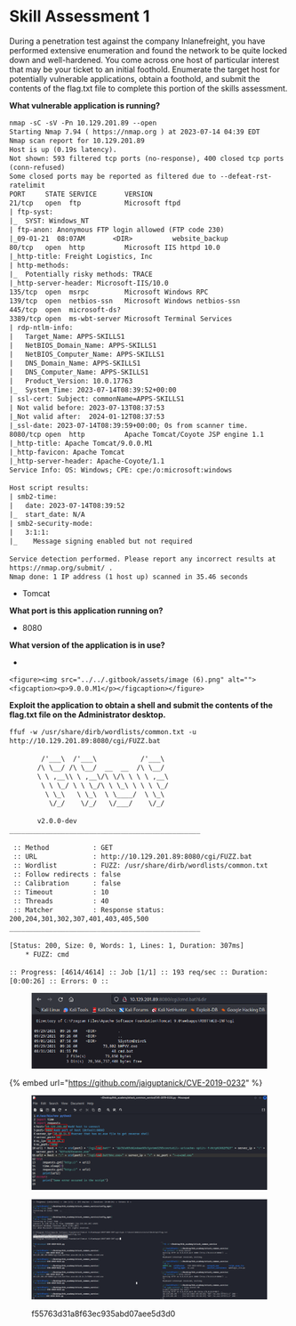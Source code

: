 # Skill Assessment 1

During a penetration test against the company Inlanefreight, you have performed extensive enumeration and found the network to be quite locked down and well-hardened. You come across one host of particular interest that may be your ticket to an initial foothold. Enumerate the target host for potentially vulnerable applications, obtain a foothold, and submit the contents of the flag.txt file to complete this portion of the skills assessment.

**What vulnerable application is running?**

```
nmap -sC -sV -Pn 10.129.201.89 --open 
Starting Nmap 7.94 ( https://nmap.org ) at 2023-07-14 04:39 EDT
Nmap scan report for 10.129.201.89
Host is up (0.19s latency).
Not shown: 593 filtered tcp ports (no-response), 400 closed tcp ports (conn-refused)
Some closed ports may be reported as filtered due to --defeat-rst-ratelimit
PORT     STATE SERVICE       VERSION
21/tcp   open  ftp           Microsoft ftpd
| ftp-syst: 
|_  SYST: Windows_NT
| ftp-anon: Anonymous FTP login allowed (FTP code 230)
|_09-01-21  08:07AM       <DIR>          website_backup
80/tcp   open  http          Microsoft IIS httpd 10.0
|_http-title: Freight Logistics, Inc
| http-methods: 
|_  Potentially risky methods: TRACE
|_http-server-header: Microsoft-IIS/10.0
135/tcp  open  msrpc         Microsoft Windows RPC
139/tcp  open  netbios-ssn   Microsoft Windows netbios-ssn
445/tcp  open  microsoft-ds?
3389/tcp open  ms-wbt-server Microsoft Terminal Services
| rdp-ntlm-info: 
|   Target_Name: APPS-SKILLS1
|   NetBIOS_Domain_Name: APPS-SKILLS1
|   NetBIOS_Computer_Name: APPS-SKILLS1
|   DNS_Domain_Name: APPS-SKILLS1
|   DNS_Computer_Name: APPS-SKILLS1
|   Product_Version: 10.0.17763
|_  System_Time: 2023-07-14T08:39:52+00:00
| ssl-cert: Subject: commonName=APPS-SKILLS1
| Not valid before: 2023-07-13T08:37:53
|_Not valid after:  2024-01-12T08:37:53
|_ssl-date: 2023-07-14T08:39:59+00:00; 0s from scanner time.
8080/tcp open  http          Apache Tomcat/Coyote JSP engine 1.1
|_http-title: Apache Tomcat/9.0.0.M1
|_http-favicon: Apache Tomcat
|_http-server-header: Apache-Coyote/1.1
Service Info: OS: Windows; CPE: cpe:/o:microsoft:windows

Host script results:
| smb2-time: 
|   date: 2023-07-14T08:39:52
|_  start_date: N/A
| smb2-security-mode: 
|   3:1:1: 
|_    Message signing enabled but not required

Service detection performed. Please report any incorrect results at https://nmap.org/submit/ .
Nmap done: 1 IP address (1 host up) scanned in 35.46 seconds
```

* Tomcat

**What port is this application running on?**

* 8080

**What version of the application is in use?**

*

    <figure><img src="../../.gitbook/assets/image (6).png" alt=""><figcaption><p>9.0.0.M1</p></figcaption></figure>

**Exploit the application to obtain a shell and submit the contents of the flag.txt file on the Administrator desktop.**

```
ffuf -w /usr/share/dirb/wordlists/common.txt -u http://10.129.201.89:8080/cgi/FUZZ.bat

        /'___\  /'___\           /'___\       
       /\ \__/ /\ \__/  __  __  /\ \__/       
       \ \ ,__\\ \ ,__\/\ \/\ \ \ \ ,__\      
        \ \ \_/ \ \ \_/\ \ \_\ \ \ \ \_/      
         \ \_\   \ \_\  \ \____/  \ \_\       
          \/_/    \/_/   \/___/    \/_/       

       v2.0.0-dev
________________________________________________

 :: Method           : GET
 :: URL              : http://10.129.201.89:8080/cgi/FUZZ.bat
 :: Wordlist         : FUZZ: /usr/share/dirb/wordlists/common.txt
 :: Follow redirects : false
 :: Calibration      : false
 :: Timeout          : 10
 :: Threads          : 40
 :: Matcher          : Response status: 200,204,301,302,307,401,403,405,500
________________________________________________

[Status: 200, Size: 0, Words: 1, Lines: 1, Duration: 307ms]
    * FUZZ: cmd

:: Progress: [4614/4614] :: Job [1/1] :: 193 req/sec :: Duration: [0:00:26] :: Errors: 0 ::
```

<figure><img src="../../.gitbook/assets/image (16).png" alt=""><figcaption></figcaption></figure>

{% embed url="https://github.com/jaiguptanick/CVE-2019-0232" %}

<figure><img src="../../.gitbook/assets/image (3).png" alt=""><figcaption></figcaption></figure>

<figure><img src="../../.gitbook/assets/image (9).png" alt=""><figcaption><p>f55763d31a8f63ec935abd07aee5d3d0</p></figcaption></figure>
